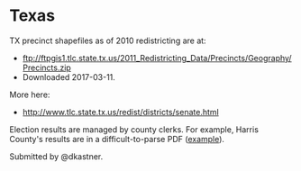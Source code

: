 # Texas

TX precinct shapefiles as of 2010 redistricting are at:

- ftp://ftpgis1.tlc.state.tx.us/2011_Redistricting_Data/Precincts/Geography/Precincts.zip
- Downloaded 2017-03-11.

More here:

- http://www.tlc.state.tx.us/redist/districts/senate.html

Election results are managed by county clerks. For example, Harris County's results are in a difficult-to-parse PDF ([example](http://www.harrisvotes.com/ElectionResults.aspx)).

Submitted by @dkastner.